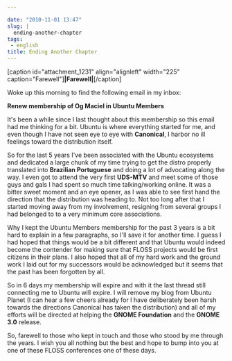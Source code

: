 ```yaml
---

date: "2010-11-01 13:47"
slug: |
  ending-another-chapter
tags:
 - english
title: Ending Another Chapter
---
```


\[caption id="attachment_1231" align="alignleft" width="225"
caption="Farewell"\]**\|Farewell\|**\[/caption\]

Woke up this morning to find the following email in my inbox:

**Renew membership of Og Maciel in Ubuntu Members**

It's been a while since I last thought about this membership so this
email had me thinking for a bit. Ubuntu is where everything started for
me, and even though I have not seen eye to eye with **Canonical**, I
harbor no ill feelings toward the distribution itself.

So for the last 5 years I've been associated with the Ubuntu ecosystems
and dedicated a large chunk of my time trying to get the distro properly
translated into **Brazilian Portuguese** and doing a lot of advocating
along the way. I even got to attend the very first **UDS-MTV** and meet
some of those guys and gals I had spent so much time talking/working
online. It was a bitter sweet moment and an eye opener, as I was able to
see first hand the direction that the distribution was heading to. Not
too long after that I started moving away from my involvement, resigning
from several groups I had belonged to to a very minimum core
associations.

Why I kept the Ubuntu Members membership for the past 3 years is a bit
hard to explain in a few paragraphs, so I'll save it for another time. I
guess I had hoped that things would be a bit different and that Ubuntu
would indeed become the contender for making sure that FLOSS projects
would be first citizens in their plans. I also hoped that all of my hard
work and the ground work I laid out for my successors would be
acknowledged but it seems that the past has been forgotten by all.

So in 6 days my membership will expire and with it the last thread still
connecting me to Ubuntu will expire. I will remove my blog from Ubuntu
Planet (I can hear a few cheers already for I have deliberately been
harsh towards the directions Canonical has taken the distribution) and
all of my efforts will be directed at helping the **GNOME Foundation**
and the **GNOME 3.0** release.

So, farewell to those who kept in touch and those who stood by me
through the years. I wish you all nothing but the best and hope to bump
into you at one of these FLOSS conferences one of these days.
